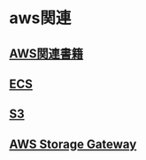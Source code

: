 # aws関連

## [AWS関連書籍][1]

## [ECS][2]
## [S3][3]
## [AWS Storage Gateway][4]

[1]:./books.md
[2]:./ecs.md
[3]:./s3.md
[4]:./storagegateway.md
